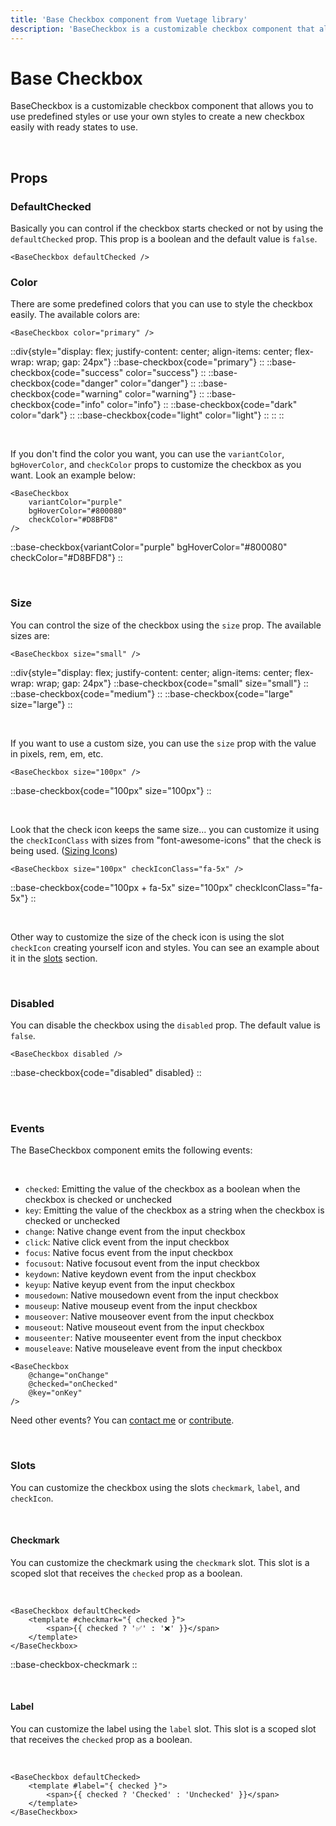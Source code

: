 ```yaml
---
title: 'Base Checkbox component from Vuetage library'
description: 'BaseCheckbox is a customizable checkbox component that allows you to use predefined styles or use your own styles to create a new checkbox easily with ready states to use.'
---
```


# Base Checkbox

BaseCheckbox is a customizable checkbox component that allows you to use predefined styles or use your own styles to create a new checkbox easily with ready states to use.

<br>

## Props

### DefaultChecked

Basically you can control if the checkbox starts checked or not by using the `defaultChecked` prop. This prop is a boolean and the default value is `false`.

```vue
<BaseCheckbox defaultChecked />
```

### Color

There are some predefined colors that you can use to style the checkbox easily. The available colors are:

```vue
<BaseCheckbox color="primary" />
```

::div{style="display: flex; justify-content: center; align-items: center; flex-wrap: wrap; gap: 24px"}
    ::base-checkbox{code="primary"}
    ::
    ::base-checkbox{code="success" color="success"}
    ::
    ::base-checkbox{code="danger" color="danger"}
    ::
    ::base-checkbox{code="warning" color="warning"}
    ::
    ::base-checkbox{code="info" color="info"}
    ::
    ::base-checkbox{code="dark" color="dark"}
    ::
    ::base-checkbox{code="light" color="light"}
    ::
::
::

<br>

If you don't find the color you want, you can use the `variantColor`, `bgHoverColor`, and `checkColor` props to customize the checkbox as you want. Look an example below:

```vue
<BaseCheckbox
    variantColor="purple"
    bgHoverColor="#800080"
    checkColor="#D8BFD8"
/>
```

::base-checkbox{variantColor="purple" bgHoverColor="#800080" checkColor="#D8BFD8"}
::

<br>

### Size

You can control the size of the checkbox using the `size` prop. The available sizes are:

```vue
<BaseCheckbox size="small" />
```

::div{style="display: flex; justify-content: center; align-items: center; flex-wrap: wrap; gap: 24px"}
    ::base-checkbox{code="small" size="small"}
    ::
    ::base-checkbox{code="medium"}
    ::
    ::base-checkbox{code="large" size="large"}
::

<br>

If you want to use a custom size, you can use the `size` prop with the value in pixels, rem, em, etc.

```vue
<BaseCheckbox size="100px" />
```

::base-checkbox{code="100px" size="100px"}
::

<br>

Look that the check icon keeps the same size... you can customize it using the `checkIconClass` with sizes from "font-awesome-icons" that the check is being used. ([Sizing Icons](https://docs.fontawesome.com/web/style/size))

```vue
<BaseCheckbox size="100px" checkIconClass="fa-5x" />
```

::base-checkbox{code="100px + fa-5x" size="100px" checkIconClass="fa-5x"}
::

<br>

Other way to customize the size of the check icon is using the slot `checkIcon` creating yourself icon and styles. You can see an example about it in the [slots](#slots) section.

<br>

### Disabled

You can disable the checkbox using the `disabled` prop. The default value is `false`.

```vue
<BaseCheckbox disabled />
```

::base-checkbox{code="disabled" disabled}
::

<br>
<br>

### Events

The BaseCheckbox component emits the following events:

<br>

- `checked`: Emitting the value of the checkbox as a boolean when the checkbox is checked or unchecked
- `key`: Emitting the value of the checkbox as a string when the checkbox is checked or unchecked
- `change`: Native change event from the input checkbox
- `click`: Native click event from the input checkbox
- `focus`: Native focus event from the input checkbox
- `focusout`: Native focusout event from the input checkbox
- `keydown`: Native keydown event from the input checkbox
- `keyup`: Native keyup event from the input checkbox
- `mousedown`: Native mousedown event from the input checkbox
- `mouseup`: Native mouseup event from the input checkbox
- `mouseover`: Native mouseover event from the input checkbox
- `mouseout`: Native mouseout event from the input checkbox
- `mouseenter`: Native mouseenter event from the input checkbox
- `mouseleave`: Native mouseleave event from the input checkbox

```vue
<BaseCheckbox
    @change="onChange"
    @checked="onChecked"
    @key="onKey"
/>
```

Need other events? You can [contact me](/contact) or [contribute](/docs/contribute).

<br>

### Slots

You can customize the checkbox using the slots `checkmark`, `label`, and `checkIcon`.

<br>

#### Checkmark

You can customize the checkmark using the `checkmark` slot. This slot is a scoped slot that receives the `checked` prop as a boolean.

<br>

```vue
<BaseCheckbox defaultChecked>
    <template #checkmark="{ checked }">
        <span>{{ checked ? '✅' : '❌' }}</span>
    </template>
</BaseCheckbox>
```

::base-checkbox-checkmark
::

<br>

#### Label

You can customize the label using the `label` slot. This slot is a scoped slot that receives the `checked` prop as a boolean.

<br>

```vue
<BaseCheckbox defaultChecked>
    <template #label="{ checked }">
        <span>{{ checked ? 'Checked' : 'Unchecked' }}</span>
    </template>
</BaseCheckbox>

